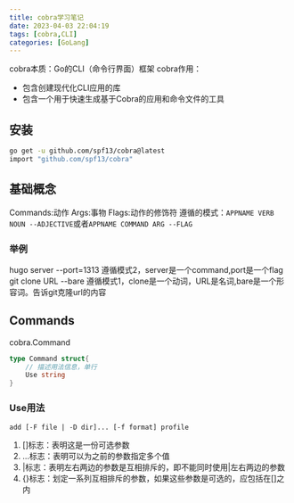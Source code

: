 ```yaml
---
title: cobra学习笔记
date: 2023-04-03 22:04:19
tags: [cobra,CLI]
categories: [GoLang]
---
```

cobra本质：Go的CLI（命令行界面）框架
cobra作用：
- 包含创建现代化CLI应用的库
- 包含一个用于快速生成基于Cobra的应用和命令文件的工具

## 安装
```bash
go get -u github.com/spf13/cobra@latest
import "github.com/spf13/cobra"
```

## 基础概念
Commands:动作
Args:事物
Flags:动作的修饰符
遵循的模式：`APPNAME VERB NOUN --ADJECTIVE`或者`APPNAME COMMAND ARG --FLAG`

### 举例
hugo server --port=1313
遵循模式2，server是一个command,port是一个flag
git clone URL --bare
遵循模式1，clone是一个动词，URL是名词,bare是一个形容词。告诉git克隆url的内容

## Commands
cobra.Command
```go
type Command struct{
    // 描述用法信息，单行
    Use string
}
```
### Use用法
`add [-F file | -D dir]... [-f format] profile`
1. []标志：表明这是一份可选参数
2. ...标志：表明可以为之前的参数指定多个值
3. |标志：表明左右两边的参数是互相排斥的，即不能同时使用|左右两边的参数
4. {}标志：划定一系列互相排斥的参数，如果这些参数是可选的，应包括在[]之内
